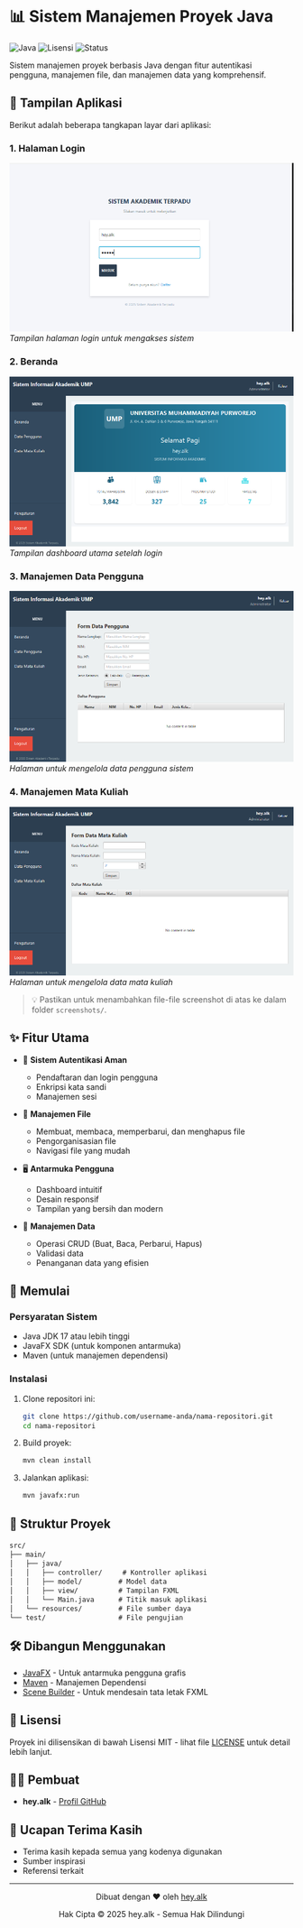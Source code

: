 # 📊 Sistem Manajemen Proyek Java

![Java](https://img.shields.io/badge/Java-17%2B-orange)
![Lisensi](https://img.shields.io/badge/Lisensi-MIT-blue)
![Status](https://img.shields.io/badge/Status-Aktif-brightgreen)

Sistem manajemen proyek berbasis Java dengan fitur autentikasi pengguna, manajemen file, dan manajemen data yang komprehensif.

## 📸 Tampilan Aplikasi

Berikut adalah beberapa tangkapan layar dari aplikasi:

### 1. Halaman Login
![Halaman Login](screenshots/login.png)
*Tampilan halaman login untuk mengakses sistem*

### 2. Beranda
![Beranda](screenshots/beranda.png)
*Tampilan dashboard utama setelah login*

### 3. Manajemen Data Pengguna
![Data Pengguna](screenshots/data-pengguna.png)
*Halaman untuk mengelola data pengguna sistem*

### 4. Manajemen Mata Kuliah
![Mata Kuliah](screenshots/mata-kuliah.png)
*Halaman untuk mengelola data mata kuliah*

> 💡 Pastikan untuk menambahkan file-file screenshot di atas ke dalam folder `screenshots/`.

## ✨ Fitur Utama

- 🔐 **Sistem Autentikasi Aman**
  - Pendaftaran dan login pengguna
  - Enkripsi kata sandi
  - Manajemen sesi

- 📝 **Manajemen File**
  - Membuat, membaca, memperbarui, dan menghapus file
  - Pengorganisasian file
  - Navigasi file yang mudah

- 🖥️ **Antarmuka Pengguna**
  - Dashboard intuitif
  - Desain responsif
  - Tampilan yang bersih dan modern

- 🔄 **Manajemen Data**
  - Operasi CRUD (Buat, Baca, Perbarui, Hapus)
  - Validasi data
  - Penanganan data yang efisien

## 🚀 Memulai

### Persyaratan Sistem

- Java JDK 17 atau lebih tinggi
- JavaFX SDK (untuk komponen antarmuka)
- Maven (untuk manajemen dependensi)

### Instalasi

1. Clone repositori ini:
   ```bash
   git clone https://github.com/username-anda/nama-repositori.git
   cd nama-repositori
   ```

2. Build proyek:
   ```bash
   mvn clean install
   ```

3. Jalankan aplikasi:
   ```bash
   mvn javafx:run
   ```

## 📂 Struktur Proyek

```
src/
├── main/
│   ├── java/
│   │   ├── controller/     # Kontroller aplikasi
│   │   ├── model/         # Model data
│   │   ├── view/          # Tampilan FXML
│   │   └── Main.java      # Titik masuk aplikasi
│   └── resources/         # File sumber daya
└── test/                  # File pengujian
```

## 🛠️ Dibangun Menggunakan

- [JavaFX](https://openjfx.io/) - Untuk antarmuka pengguna grafis
- [Maven](https://maven.apache.org/) - Manajemen Dependensi
- [Scene Builder](https://gluonhq.com/products/scene-builder/) - Untuk mendesain tata letak FXML

## 📝 Lisensi

Proyek ini dilisensikan di bawah Lisensi MIT - lihat file [LICENSE](LICENSE) untuk detail lebih lanjut.

## 👨‍💻 Pembuat

- **hey.alk** - [Profil GitHub](https://github.com/hey-alk)

## 🙏 Ucapan Terima Kasih

- Terima kasih kepada semua yang kodenya digunakan
- Sumber inspirasi
- Referensi terkait

---

<p align="center">
  Dibuat dengan ❤️ oleh <a href="https://github.com/hey-alk">hey.alk</a>
</p>

<p align="center">
  Hak Cipta © 2025 hey.alk - Semua Hak Dilindungi
</p>
